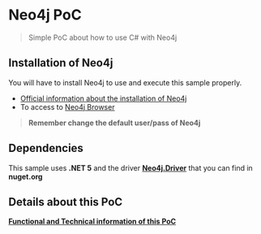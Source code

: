 # Neo4j PoC
> Simple PoC about how to use C# with Neo4j

## Installation of Neo4j

You will have to install Neo4j to use and execute this sample properly.

* [Official information about the installation of Neo4j](https://neo4j.com/docs/operations-manual/current/installation/)
* To access to [Neo4j Browser](http://localhost:7474/browser)

> **Remember change the default user/pass of Neo4j**

## Dependencies

This sample uses **.NET 5** and the driver [**Neo4j.Driver**](https://www.nuget.org/packages/Neo4j.Driver/) that you can find in **nuget.org**


## Details about this PoC

[**Functional and Technical information of this PoC**](documentation/documentation.md)

